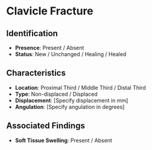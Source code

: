 # Clavicle Fracture

## Identification

- **Presence**: Present / Absent
- **Status**: New / Unchanged / Healing / Healed

## Characteristics

- **Location**: Proximal Third / Middle Third / Distal Third
- **Type**: Non-displaced / Displaced
- **Displacement**: [Specify displacement in mm]
- **Angulation**: [Specify angulation in degrees]

## Associated Findings

- **Soft Tissue Swelling**: Present / Absent
